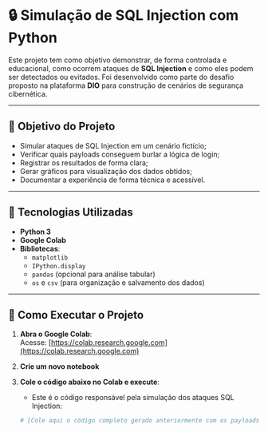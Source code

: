 # 🔒 Simulação de SQL Injection com Python

Este projeto tem como objetivo demonstrar, de forma controlada e educacional, como ocorrem ataques de **SQL Injection** e como eles podem ser detectados ou evitados. Foi desenvolvido como parte do desafio proposto na plataforma **DIO** para construção de cenários de segurança cibernética.

---

## 🎯 Objetivo do Projeto

- Simular ataques de SQL Injection em um cenário fictício;
- Verificar quais payloads conseguem burlar a lógica de login;
- Registrar os resultados de forma clara;
- Gerar gráficos para visualização dos dados obtidos;
- Documentar a experiência de forma técnica e acessível.

---

## 🧪 Tecnologias Utilizadas

- **Python 3**
- **Google Colab**
- **Bibliotecas**:
  - `matplotlib`
  - `IPython.display`
  - `pandas` (opcional para análise tabular)
  - `os` e `csv` (para organização e salvamento dos dados)

---

## 🚀 Como Executar o Projeto

1. **Abra o Google Colab**:  
   Acesse: [https://colab.research.google.com](https://colab.research.google.com)

2. **Crie um novo notebook**

3. **Cole o código abaixo no Colab e execute**:
   - Este é o código responsável pela simulação dos ataques SQL Injection:
   ```python
   # [Cole aqui o código completo gerado anteriormente com os payloads e lógica de simulação]
